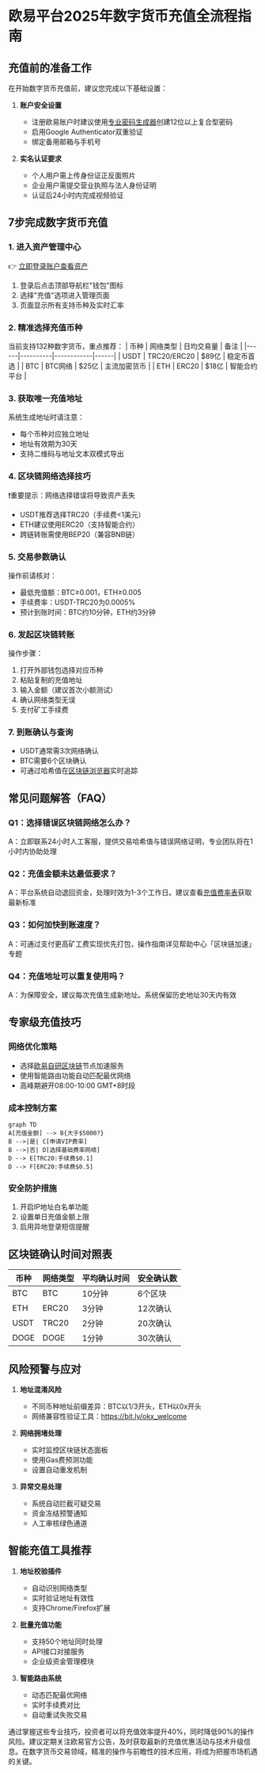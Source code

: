 # 欧易平台2025年数字货币充值全流程指南

## 充值前的准备工作

在开始数字货币充值前，建议您完成以下基础设置：

1. **账户安全设置**
   - 注册欧易账户时建议使用[专业密码生成器](https://bit.ly/okx_welcome)创建12位以上复合型密码
   - 启用Google Authenticator双重验证
   - 绑定备用邮箱与手机号

2. **实名认证要求**
   - 个人用户需上传身份证正反面照片
   - 企业用户需提交营业执照与法人身份证明
   - 认证后24小时内完成视频验证

## 7步完成数字货币充值

### 1. 进入资产管理中心
👉 [立即登录账户查看资产](https://bit.ly/okx_welcome)
1. 登录后点击顶部导航栏"钱包"图标
2. 选择"充值"选项进入管理页面
3. 页面显示所有支持币种及实时汇率

### 2. 精准选择充值币种
当前支持132种数字货币，重点推荐：
| 币种 | 网络类型 | 日均交易量 | 备注 |
|------|----------|------------|------|
| USDT | TRC20/ERC20 | $89亿 | 稳定币首选 |
| BTC  | BTC网络 | $25亿 | 主流加密货币 |
| ETH  | ERC20 | $18亿 | 智能合约平台 |

### 3. 获取唯一充值地址
系统生成地址时请注意：
- 每个币种对应独立地址
- 地址有效期为30天
- 支持二维码与地址文本双模式导出

### 4. 区块链网络选择技巧
❗重要提示：网络选择错误将导致资产丢失
- USDT推荐选择TRC20（手续费<1美元）
- ETH建议使用ERC20（支持智能合约）
- 跨链转账需使用BEP20（兼容BNB链）

### 5. 交易参数确认
操作前请核对：
- 最低充值额：BTC≥0.001，ETH≥0.005
- 手续费率：USDT-TRC20为0.0005%
- 预计到账时间：BTC约10分钟，ETH约3分钟

### 6. 发起区块链转账
操作步骤：
1. 打开外部钱包选择对应币种
2. 粘贴复制的充值地址
3. 输入金额（建议首次小额测试）
4. 确认网络类型无误
5. 支付矿工手续费

### 7. 到账确认与查询
- USDT通常需3次网络确认
- BTC需要6个区块确认
- 可通过哈希值在[区块链浏览器](https://bit.ly/okx_welcome)实时追踪

## 常见问题解答（FAQ）

### Q1：选择错误区块链网络怎么办？
A：立即联系24小时人工客服，提供交易哈希值与错误网络证明，专业团队将在1小时内协助处理

### Q2：充值金额未达最低要求？
A：平台系统自动退回资金，处理时效为1-3个工作日。建议查看[充值费率表](https://bit.ly/okx_welcome)获取最新标准

### Q3：如何加快到账速度？
A：可通过支付更高矿工费实现优先打包，操作指南详见帮助中心「区块链加速」专题

### Q4：充值地址可以重复使用吗？
A：为保障安全，建议每次充值生成新地址。系统保留历史地址30天内有效

## 专家级充值技巧

### 网络优化策略
- 选择[欧易自研区块链](https://bit.ly/okx_welcome)节点加速服务
- 使用智能路由功能自动匹配最优网络
- 高峰期避开08:00-10:00 GMT+8时段

### 成本控制方案
```mermaid
graph TD
A[充值金额] --> B{大于$5000?}
B -->|是| C[申请VIP费率]
B -->|否| D[选择基础费率网络]
D --> E[TRC20:手续费$0.1]
D --> F[ERC20:手续费$0.5]
```

### 安全防护措施
1. 开启IP地址白名单功能
2. 设置单日充值金额上限
3. 启用异地登录短信提醒

## 区块链确认时间对照表

| 币种 | 网络类型 | 平均确认时间 | 安全确认数 |
|------|----------|--------------|------------|
| BTC  | BTC      | 10分钟       | 6个区块  |
| ETH  | ERC20    | 3分钟        | 12次确认 |
| USDT | TRC20    | 2分钟        | 20次确认 |
| DOGE | DOGE     | 1分钟        | 30次确认 |

## 风险预警与应对

1. **地址混淆风险**
   - 不同币种地址前缀差异：BTC以1/3开头，ETH以0x开头
   - 网络兼容性验证工具：https://bit.ly/okx_welcome

2. **网络拥堵处理**
   - 实时监控区块链状态面板
   - 使用Gas费预测功能
   - 设置自动重发机制

3. **异常交易处理**
   - 系统自动拦截可疑交易
   - 资金冻结预警通知
   - 人工审核绿色通道

## 智能充值工具推荐

1. **地址校验插件**
   - 自动识别网络类型
   - 实时验证地址有效性
   - 支持Chrome/Firefox扩展

2. **批量充值功能**
   - 支持50个地址同时处理
   - API接口对接服务
   - 企业级资金管理模块

3. **智能路由系统**
   - 动态匹配最优网络
   - 实时手续费对比
   - 自动重试失败交易

通过掌握这些专业技巧，投资者可以将充值效率提升40%，同时降低90%的操作风险。建议定期关注欧易官方公告，及时获取最新的充值优惠活动与技术升级信息。在数字货币交易领域，精准的操作与前瞻性的技术应用，将成为把握市场机遇的关键。